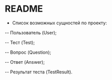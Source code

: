 # README

* Список возможных сущностей по проекту:

-- Пользователь (User);

-- Тест (Test);

-- Вопрос (Question);

-- Ответ (Answer);

-- Результат теста (TestResult).

